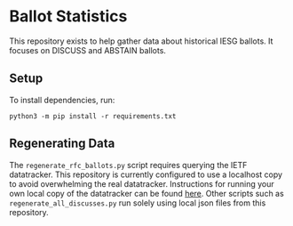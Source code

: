 # Ballot Statistics

This repository exists to help gather data about historical IESG ballots.
It focuses on DISCUSS and ABSTAIN ballots.

## Setup

To install dependencies, run:

```
python3 -m pip install -r requirements.txt
```

## Regenerating Data

The `regenerate_rfc_ballots.py` script requires querying the IETF datatracker.
This repository is currently configured to use a localhost copy to avoid overwhelming the real datatracker.
Instructions for running your own local copy of the datatracker can be found [here](https://github.com/ietf-tools/datatracker).
Other scripts such as `regenerate_all_discusses.py` run solely using local json files from this repository.
